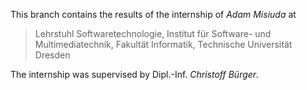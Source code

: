 This branch contains the results of the internship of _Adam Misiuda_ at

> Lehrstuhl Softwaretechnologie,
> Institut für Software- und Multimediatechnik,
> Fakultät Informatik,
> Technische Universität Dresden

The internship was supervised by Dipl.-Inf. _Christoff Bürger_.
